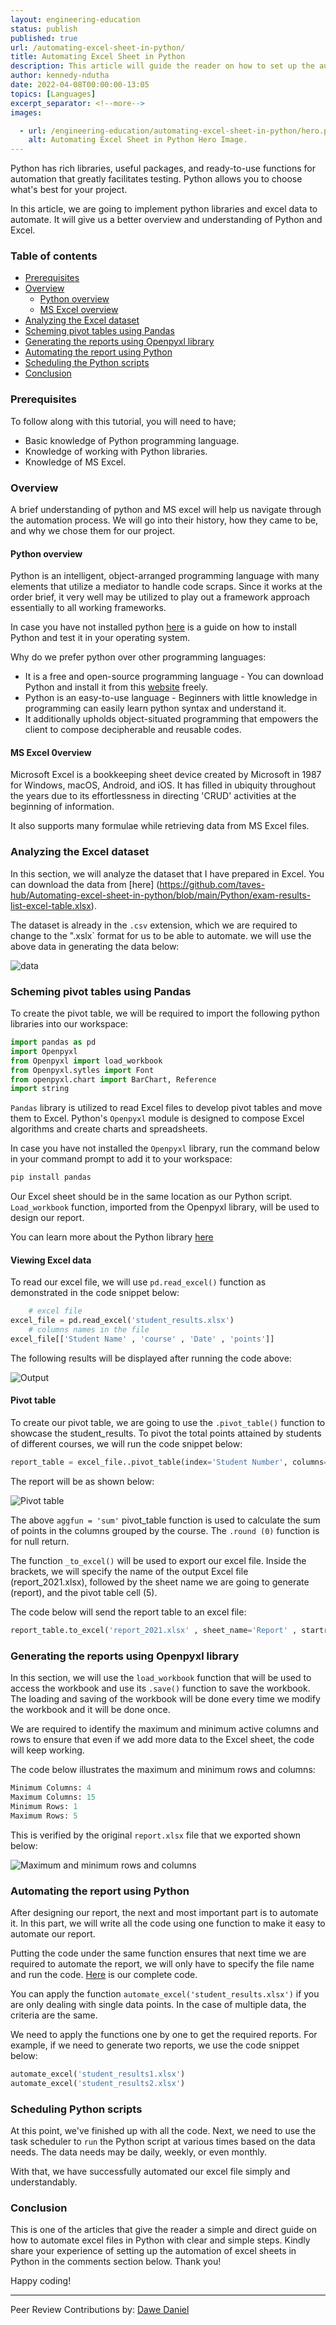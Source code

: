 ```yaml
---
layout: engineering-education
status: publish
published: true
url: /automating-excel-sheet-in-python/
title: Automating Excel Sheet in Python
description: This article will guide the reader on how to set up the automation of excel sheets in Python using Python libraries.
author: kennedy-ndutha
date: 2022-04-08T00:00:00-13:05
topics: [Languages]
excerpt_separator: <!--more-->
images:

  - url: /engineering-education/automating-excel-sheet-in-python/hero.png
    alt: Automating Excel Sheet in Python Hero Image.
---
```

Python has rich libraries, useful packages, and ready-to-use functions for automation that greatly facilitates testing. Python allows you to choose what's best for your project.
<!--more-->
In this article, we are going to implement python libraries and excel data to automate. It will give us a better overview and understanding of Python and Excel.

### Table of contents
- [Prerequisites](#prerequisites)
- [Overview](#overview)
    - [Python overview](#python_overview)
    - [MS Excel overview](#ms_excel_overview)
- [Analyzing the Excel dataset](#analyzing-the-excel-dataset)
- [Scheming pivot tables using Pandas](#scheming-pivot-tables-using-pandas)
- [Generating the reports using Openpyxl library](#generating-the-reports-using-openpyxl-library)
- [Automating the report using Python](#automating-the-report-using-python)
- [Scheduling the Python scripts](#scheduling-the-python-scripts)
- [Conclusion](#conclusion)

### Prerequisites
To follow along with this tutorial, you will need to have;
- Basic knowledge of Python programming language.
- Knowledge of working with Python libraries.
- Knowledge of MS Excel.

### Overview
A brief understanding of python and MS excel will help us navigate through the automation process. We will go into their history, how they came to be, and why we chose them for our project.

#### Python overview
Python is an intelligent, object-arranged programming language with many elements that utilize a mediator to handle code scraps. Since it works at the order brief, it very well may be utilized to play out a framework approach essentially to all working frameworks.

In case you have not installed python [here](https://realpython.com/installing-python/) is a guide on how to install Python and test it in your operating system.

Why do we prefer python over other programming languages:
- It is a free and open-source programming language - You can download Python and install it from this [website](https://realpython.com/installing-python/) freely.
- Python is an easy-to-use language - Beginners with little knowledge in programming can easily learn python syntax and understand it.
- It additionally upholds object-situated programming that empowers the client to compose decipherable and reusable codes.

#### MS Excel 0verview
Microsoft Excel is a bookkeeping sheet device created by Microsoft in 1987 for Windows, macOS, Android, and iOS. It has filled in ubiquity throughout the years due to its effortlessness in directing 'CRUD' activities at the beginning of information. 

It also supports many formulae while retrieving data from MS Excel files.

### Analyzing the Excel dataset
In this section, we will analyze the dataset that I have prepared in Excel. You can download the data from [here] (https://github.com/taves-hub/Automating-excel-sheet-in-python/blob/main/Python/exam-results-list-excel-table.xlsx). 

The dataset is already in the `.csv` extension, which we are required to change to the ".xslx` format for us to be able to automate. we will use the above data in generating the data below:

![data](/engineering-education/automating-excel-sheet-in-python/data.png)

### Scheming pivot tables using Pandas
To create the pivot table, we will be required to import the following python libraries into our workspace:

```python
import pandas as pd
import Openpyxl
from Openpyxl import load_workbook
from Openpyxl.sytles import Font
from openpyxl.chart import BarChart, Reference
import string
```

`Pandas` library is utilized to read Excel files to develop pivot tables and move them to Excel. Python's `Openpyxl` module is designed to compose Excel algorithms and create charts and spreadsheets. 

In case you have not installed the `Openpyxl` library, run the command below in your command prompt to add it to your workspace:

```python
pip install pandas 
```

Our Excel sheet should be in the same location as our Python script. `Load_workbook` function, imported from the Openpyxl library, will be used to design our report. 

You can learn more about the Python library [here](https://docs.python.org/3/library/)

#### Viewing Excel data
To read our excel file, we will use `pd.read_excel()` function as demonstrated in the code snippet below:

```python
    # excel file
excel_file = pd.read_excel('student_results.xlsx')
    # columns names in the file
excel_file[['Student Name' , 'course' , 'Date' , 'points']]
```

The following results will be displayed after running the code above:

![Output](/engineering-education/automating-excel-sheet-in-python/output.png)

#### Pivot table
To create our pivot table, we are going to use the `.pivot_table()` function to showcase the student_results. To pivot the total points attained by students of different courses, we will run the code snippet below:

```python
report_table = excel_file..pivot_table(index='Student Number', columns='Course' , values='points' , aggfun='sum').round(0)
```

The report will be as shown below:

![Pivot table](/engineering-education/automating-excel-sheet-in-python/pivot.png)

The above `aggfun = 'sum'` pivot_table function is used to calculate the sum of points in the columns grouped by the course. The `.round (0)` function is for null return.

The function `_to_excel()` will be used to export our excel file. Inside the brackets, we will specify the name of the output Excel file (report_2021.xlsx), followed by the sheet name we are going to generate (report), and the pivot table cell (5).

The code below will send the report table to an excel file:

```python
report_table.to_excel('report_2021.xlsx' , sheet_name='Report' , startrow=5)
```

### Generating the reports using Openpyxl library
In this section, we will use the `load_workbook` function that will be used to access the workbook and use its `.save()` function to save the workbook. The loading and saving of the workbook will be done every time we modify the workbook and it will be done once.

We are required to identify the maximum and minimum active columns and rows to ensure that even if we add more data to the Excel sheet, the code will keep working.

The code below illustrates the maximum and minimum rows and columns:

```python
Minimum Columns: 4
Maximum Columns: 15
Minimum Rows: 1
Maximum Rows: 5
```

This is verified by the original `report.xlsx` file that we exported shown below:

![Maximum and minimum rows and columns](/engineering-education/automating-excel-sheet-in-python/maxmin.png)

### Automating the report using Python
After designing our report, the next and most important part is to automate it. In this part, we will write all the code using one function to make it easy to automate our report. 

Putting the code under the same function ensures that next time we are required to automate the report, we will only have to specify the file name and run the code. [Here](https://github.com/taves-hub/Automating-excel-sheet-in-python/blob/main/Python/index.md) is our complete code.

You can apply the function `automate_excel('student_results.xlsx')` if you are only dealing with single data points. In the case of multiple data, the criteria are the same. 

We need to apply the functions one by one to get the required reports. For example, if we need to generate two reports, we use the code snippet below:

```python
automate_excel('student_results1.xlsx')
automate_excel('student_results2.xlsx')
```

### Scheduling Python scripts
At this point, we've finished up with all the code. Next, we need to use the task scheduler to `run` the Python script at various times based on the data needs. The data needs may be daily, weekly, or even monthly. 

With that, we have successfully automated our excel file simply and understandably.

### Conclusion
This is one of the articles that give the reader a simple and direct guide on how to automate excel files in Python with clear and simple steps. Kindly share your experience of setting up the automation of excel sheets in Python in the comments section below. Thank you!

Happy coding!

---
Peer Review Contributions by: [Dawe Daniel](/engineering-education/authors/dawe-daniel/)